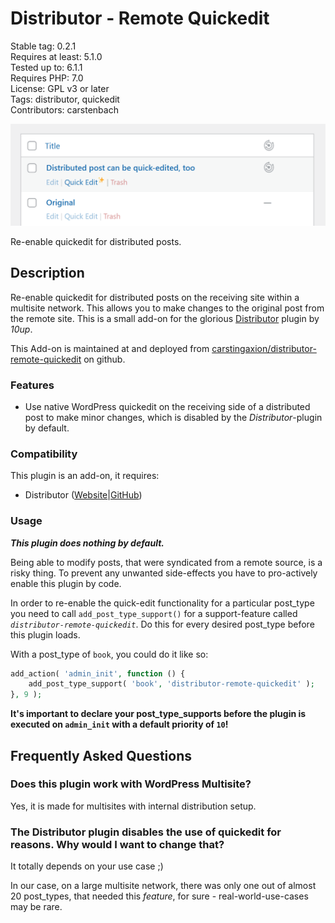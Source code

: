 # Distributor - Remote Quickedit

Stable tag: 0.2.1  
Requires at least: 5.1.0  
Tested up to: 6.1.1  
Requires PHP: 7.0  
License: GPL v3 or later  
Tags: distributor, quickedit  
Contributors: carstenbach  

![](.wordpress-org/banner-1544x500.png)

Re-enable quickedit for distributed posts.

## Description

Re-enable quickedit for distributed posts on the receiving site within a multisite network. This allows you to make changes to the original post from the remote site. This is a small add-on for the glorious [Distributor](https://distributorplugin.com/) plugin by *10up*.

This Add-on is maintained at and deployed from [carstingaxion/distributor-remote-quickedit](https://github.com/carstingaxion/distributor-remote-quickedit) on github. 

### Features

 * Use native WordPress quickedit on the receiving side of a distributed post to make minor changes, which is disabled by the *Distributor*-plugin by default.

### Compatibility

This plugin is an add-on, it requires:

* Distributor ([Website](https://distributorplugin.com/)|[GitHub](https://github.com/10up/distributor))

### Usage

***This plugin does nothing by default.***

Being able to modify posts, that were syndicated from a remote source, is a risky thing. To prevent any unwanted side-effects you have to pro-actively enable this plugin by code.

In order to re-enable the quick-edit functionality for a particular post_type you need to call `add_post_type_support()` for a support-feature called *`distributor-remote-quickedit`*. Do this for every desired post_type before this plugin loads. 

With a post_type of `book`, you could do it like so:

~~~php
add_action( 'admin_init', function () {
	add_post_type_support( 'book', 'distributor-remote-quickedit' );
}, 9 );
~~~

**It's important to declare your post_type_supports before the plugin is executed on `admin_init` with a default priority of `10`!**

## Frequently Asked Questions

### Does this plugin work with WordPress Multisite?

Yes, it is made for multisites with internal distribution setup.

### The Distributor plugin disables the use of quickedit for reasons. Why would I want to change that?

It totally depends on your use case ;)

In our case, on a large multisite network, there was only one out of almost 20 post_types, that needed this *feature*, for sure - real-world-use-cases may be rare.

<!-- changelog -->
